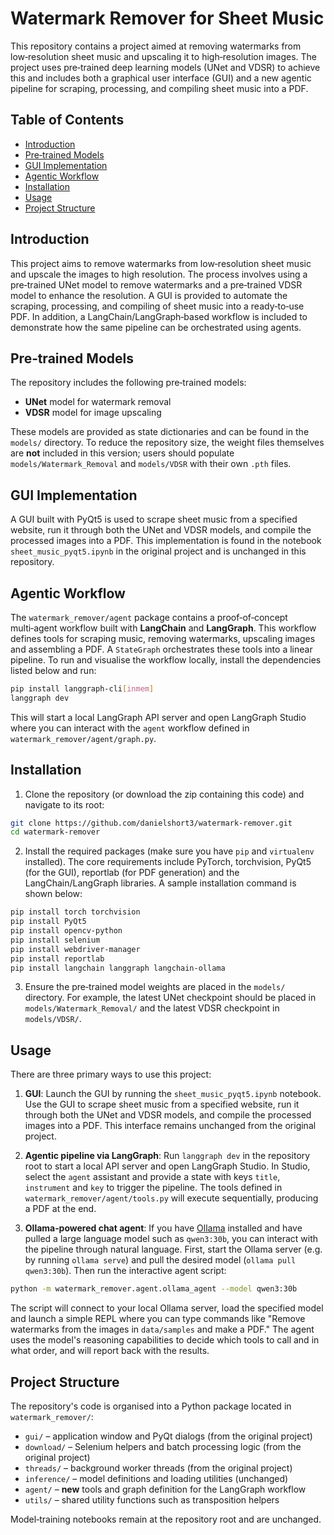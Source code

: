 # Watermark Remover for Sheet Music

This repository contains a project aimed at removing watermarks from low‑resolution sheet music and upscaling it to high‑resolution images.  The project uses pre‑trained deep learning models (UNet and VDSR) to achieve this and includes both a graphical user interface (GUI) and a new agentic pipeline for scraping, processing, and compiling sheet music into a PDF.

## Table of Contents

- [Introduction](#introduction)
- [Pre‑trained Models](#pre‑trained-models)
- [GUI Implementation](#gui-implementation)
- [Agentic Workflow](#agentic-workflow)
- [Installation](#installation)
- [Usage](#usage)
- [Project Structure](#project-structure)

## Introduction

This project aims to remove watermarks from low‑resolution sheet music and upscale the images to high resolution.  The process involves using a pre‑trained UNet model to remove watermarks and a pre‑trained VDSR model to enhance the resolution.  A GUI is provided to automate the scraping, processing, and compiling of sheet music into a ready‑to‑use PDF.  In addition, a LangChain/LangGraph‑based workflow is included to demonstrate how the same pipeline can be orchestrated using agents.

## Pre‑trained Models

The repository includes the following pre‑trained models:
- **UNet** model for watermark removal
- **VDSR** model for image upscaling

These models are provided as state dictionaries and can be found in the `models/` directory.  To reduce the repository size, the weight files themselves are **not** included in this version; users should populate `models/Watermark_Removal` and `models/VDSR` with their own `.pth` files.

## GUI Implementation

A GUI built with PyQt5 is used to scrape sheet music from a specified website, run it through both the UNet and VDSR models, and compile the processed images into a PDF.  This implementation is found in the notebook `sheet_music_pyqt5.ipynb` in the original project and is unchanged in this repository.

## Agentic Workflow

The `watermark_remover/agent` package contains a proof‑of‑concept multi‑agent workflow built with **LangChain** and **LangGraph**.  This workflow defines tools for scraping music, removing watermarks, upscaling images and assembling a PDF.  A `StateGraph` orchestrates these tools into a linear pipeline.  To run and visualise the workflow locally, install the dependencies listed below and run:

```bash
pip install langgraph-cli[inmem]
langgraph dev
```

This will start a local LangGraph API server and open LangGraph Studio where you can interact with the `agent` workflow defined in `watermark_remover/agent/graph.py`.

## Installation

1. Clone the repository (or download the zip containing this code) and navigate to its root:

```bash
git clone https://github.com/danielshort3/watermark-remover.git
cd watermark-remover
```

2. Install the required packages (make sure you have `pip` and `virtualenv` installed).  The core requirements include PyTorch, torchvision, PyQt5 (for the GUI), reportlab (for PDF generation) and the LangChain/LangGraph libraries.  A sample installation command is shown below:

```bash
pip install torch torchvision
pip install PyQt5
pip install opencv-python
pip install selenium
pip install webdriver-manager
pip install reportlab
pip install langchain langgraph langchain-ollama
```

3. Ensure the pre‑trained model weights are placed in the `models/` directory.  For example, the latest UNet checkpoint should be placed in `models/Watermark_Removal/` and the latest VDSR checkpoint in `models/VDSR/`.

## Usage

There are three primary ways to use this project:

1. **GUI**: Launch the GUI by running the `sheet_music_pyqt5.ipynb` notebook.  Use the GUI to scrape sheet music from a specified website, run it through both the UNet and VDSR models, and compile the processed images into a PDF.  This interface remains unchanged from the original project.

2. **Agentic pipeline via LangGraph**: Run `langgraph dev` in the repository root to start a local API server and open LangGraph Studio.  In Studio, select the `agent` assistant and provide a state with keys `title`, `instrument` and `key` to trigger the pipeline.  The tools defined in `watermark_remover/agent/tools.py` will execute sequentially, producing a PDF at the end.

3. **Ollama‑powered chat agent**: If you have [Ollama](https://ollama.ai/) installed and have pulled a large language model such as `qwen3:30b`, you can interact with the pipeline through natural language.  First, start the Ollama server (e.g. by running `ollama serve`) and pull the desired model (`ollama pull qwen3:30b`).  Then run the interactive agent script:

```bash
python -m watermark_remover.agent.ollama_agent --model qwen3:30b
```

The script will connect to your local Ollama server, load the specified model and launch a simple REPL where you can type commands like "Remove watermarks from the images in `data/samples` and make a PDF."  The agent uses the model's reasoning capabilities to decide which tools to call and in what order, and will report back with the results.

## Project Structure

The repository's code is organised into a Python package located in `watermark_remover/`:

- `gui/` – application window and PyQt dialogs (from the original project)
- `download/` – Selenium helpers and batch processing logic (from the original project)
- `threads/` – background worker threads (from the original project)
- `inference/` – model definitions and loading utilities (unchanged)
- `agent/` – **new** tools and graph definition for the LangGraph workflow
- `utils/` – shared utility functions such as transposition helpers

Model‑training notebooks remain at the repository root and are unchanged.
